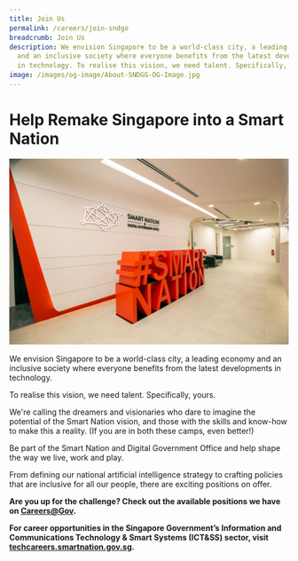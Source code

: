 ```yaml
---
title: Join Us
permalink: /careers/join-sndgo
breadcrumb: Join Us
description: We envision Singapore to be a world-class city, a leading economy
  and an inclusive society where everyone benefits from the latest developments
  in technology. To realise this vision, we need talent. Specifically, yours.
image: /images/og-image/About-SNDGG-OG-Image.jpg
---
```


# Help Remake Singapore into a Smart Nation 
![Alt text for image on Isomer site](/images/abt-smart-nation/SNDGO_Office_01.jpg)

We envision Singapore to be a world-class city, a leading economy and an inclusive society where everyone benefits from the latest developments in technology.

To realise this vision, we need talent. Specifically, yours.

We're calling the dreamers and visionaries who dare to imagine the potential of the Smart Nation vision, and those with the skills and know-how to make this a reality. (If you are in both these camps, even better!)

Be part of the Smart Nation and Digital Government Office and help shape the way we live, work and play. 

From defining our national artificial intelligence strategy to crafting policies that are inclusive for all our people, there are exciting positions on offer. 

**Are you up for the challenge? Check out the available positions we have on <a href="https://www.careers.hrp.gov.sg/sap/bc/ui5_ui5/sap/ZGERCFA004/index.html?search-keyword=Smart%20Nation%20and%20Digital%20Government%20Office" target="_blank">Careers@Gov</a>.**

**For career opportunities in the Singapore Government’s Information and Communications Technology & Smart Systems (ICT&SS) sector, visit <a href="https://techcareers.smartnation.gov.sg/" target="_blank">techcareers.smartnation.gov.sg</a>.**